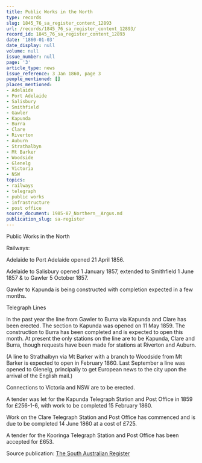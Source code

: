 ```yaml
---
title: Public Works in the North
type: records
slug: 1845_76_sa_register_content_12893
url: /records/1845_76_sa_register_content_12893/
record_id: 1845_76_sa_register_content_12893
date: '1860-01-03'
date_display: null
volume: null
issue_number: null
page: '3'
article_type: news
issue_reference: 3 Jan 1860, page 3
people_mentioned: []
places_mentioned:
- Adelaide
- Port Adelaide
- Salisbury
- Smithfield
- Gawler
- Kapunda
- Burra
- Clare
- Riverton
- Auburn
- Strathalbyn
- Mt Barker
- Woodside
- Glenelg
- Victoria
- NSW
topics:
- railways
- telegraph
- public works
- infrastructure
- post office
source_document: 1985-87_Northern__Argus.md
publication_slug: sa-register
---
```


Public Works in the North

Railways:

Adelaide to Port Adelaide opened 21 April 1856.

Adelaide to Salisbury opened 1 January 1857, extended to Smithfield 1 June 1857 & to Gawler 5 October 1857.

Gawler to Kapunda is being constructed with completion expected in a few months.

Telegraph Lines

In the past year the line from Gawler to Burra via Kapunda and Clare has been erected.  The section to Kapunda was opened on 11 May 1859.  The construction to Burra has been completed and is expected to open this month.  At present the only stations on the line are to be Kapunda, Clare and Burra, though requests have been made for stations at Riverton and Auburn.

(A line to Strathalbyn via Mt Barker with a branch to Woodside from Mt Barker is expected to open in February 1860.  Last September a line was opened to Glenelg, principally to get European news to the city upon the arrival of the English mail.)

Connections to Victoria and NSW are to be erected.

A tender was let for the Kapunda Telegraph Station and Post Office in 1859 for £256-1-6, with work to be completed 15 February 1860.

Work on the Clare Telegraph Station and Post Office has commenced and is due to be completed 14 June 1860 at a cost of £725.

A tender for the Kooringa Telegraph Station and Post Office has been accepted for £653.

Source publication: [The South Australian Register](/publications/sa-register/)
